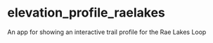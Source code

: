 # elevation_profile_raelakes
An app for showing an interactive trail profile for the Rae Lakes Loop
